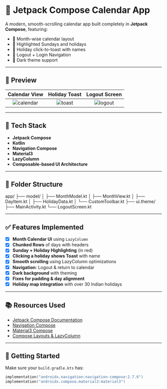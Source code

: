 # 📆 Jetpack Compose Calendar App

A modern, smooth-scrolling calendar app built completely in **Jetpack Compose**, featuring:

- 📅 Month-wise calendar layout
- 🔴 Highlighted Sundays and holidays
- 📌 Holiday click-to-toast with names
- 🔐 Logout + Login Navigation
- 🎨 Dark theme support

---

## 📸 Preview

| Calendar View | Holiday Toast | Logout Screen |
|:-------------:|:-------------:|:-------------:|
| ![calendar](preview/calendar.png) | ![toast](preview/toast.png) | ![logout](preview/logout.png) |

---

## 🔧 Tech Stack

- **Jetpack Compose**
- **Kotlin**
- **Navigation Compose**
- **Material3**
- **LazyColumn**
- **Composable-based UI Architecture**

---

## 📁 Folder Structure

app/ ├── model/ │ ├── MonthModel.kt │
                  ├── MonthView.kt │ ├── DayItem.kt │ ├── HolidayData.kt │ └── CustomToolbar.kt ├── ui.theme/ ├── MainActivity.kt └── LogoutScreen.kt



---

## ✅ Features Implemented

- [x] **Month Calendar UI** using `LazyColumn`
- [x] **Chunked Rows** of days with headers
- [x] **Sunday + Holiday Highlighting** (in red)
- [x] **Clicking a holiday shows Toast** with name
- [x] **Smooth scrolling** using LazyColumn optimizations
- [x] **Navigation**: Logout & return to calendar
- [x] **Dark background** with theming
- [x] **Fixes for padding & day alignment**
- [x] **Holiday map integration** with over 30 Indian holidays

---

## 📚 Resources Used

- [Jetpack Compose Documentation](https://developer.android.com/jetpack/compose)
- [Navigation Compose](https://developer.android.com/jetpack/compose/navigation)
- [Material3 Compose](https://developer.android.com/jetpack/androidx/releases/compose-material3)
- [Compose Layouts & LazyColumn](https://developer.android.com/jetpack/compose/lists)

---

## 🚀 Getting Started

Make sure your `build.gradle.kts` has:
```kotlin
implementation("androidx.navigation:navigation-compose:2.7.6")
implementation("androidx.compose.material3:material3")
